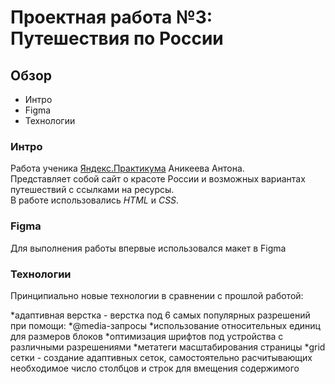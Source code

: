 # Проектная работа №3: **Путешествия по России**

## **Обзор**
* Интро
* Figma
* Технологии

### **Интро**

Работа ученика [Яндекс.Практикума](https://praktikum.yandex.ru/ "Яндекс.Практикум") Аникеева Антона.  
Представляет собой сайт о красоте России и возможных вариантах путешествий с ссылками на ресурсы.  
В работе использовались *HTML* и *CSS*.

### **Figma**

Для выполнения работы впервые использовался макет в Figma

### **Технологии**

Принципиально новые технологии в сравнении с прошлой работой:

*адаптивная верстка - верстка под 6 самых популярных разрешений при помощи:
    *@media-запросы
    *использование относительных единиц для размеров блоков
    *оптимизация шрифтов под устройства с различными разрешениями
    *метатеги масштабирования страницы
*grid сетки - создание адаптивных сеток, самостоятельно расчитывающих необходимое число столбцов и строк для вмещения содержимого

